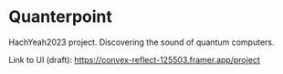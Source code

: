 # Quanterpoint
HachYeah2023 project. Discovering the sound of quantum computers.

Link to UI (draft):
https://convex-reflect-125503.framer.app/project
